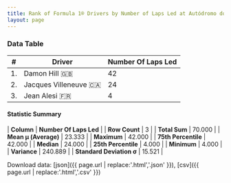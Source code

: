 ```yaml
---
title: Rank of Formula 1® Drivers by Number of Laps Led at Autódromo do Estoril
layout: page
---
```


<canvas id="chart" width="400" height="180"></canvas>
<script>
var data = {
    "datasets": [
        {
            "backgroundColor": [
                "#9C8E8D",
                "#9C8E8D",
                "#9C8E8D"
            ],
            "borderColor": [
                "#1D181E",
                "#1D181E",
                "#1D181E"
            ],
            "borderWidth": 1,
            "data": [
                42.0,
                24.0,
                4.0
            ],
            "label": "Number Of Laps Led"
        }
    ],
    "labels": [
        "Damon Hill",
        "Jacques Villeneuve",
        "Jean Alesi"
    ]
};
var options = {
  legend: {
    display: false
  },
  scales: {
    xAxes: [{
      ticks: {
        beginAtZero: true,
        maxRotation: 180,
        display: window.innerWidth > 800
      }
    }],
    yAxes: [{
      ticks: {
        beginAtZero: true
      }
    }]
  },
  onResize: function(chart, size) {
    chart.options.scales.xAxes[0].ticks.display = size.width > 800;
  }
};
var chart = new Chart("chart", {
    data: data,
    type: 'bar',
    options: options
});
</script>



### Data Table

| # | Driver | Number Of Laps Led |
|--|--|--|
| 1. | Damon Hill 🇬🇧 | 42 |
| 2. | Jacques Villeneuve 🇨🇦 | 24 |
| 3. | Jean Alesi 🇫🇷 | 4 |

#### Statistic Summary

| **Column** | **Number Of Laps Led** |
| **Row Count** | 3 |
| **Total Sum** | 70.000 |
| **Mean μ (Average)** | 23.333 |
| **Maximum** | 42.000 |
| **75th Percentile** | 42.000 |
| **Median** | 24.000 |
| **25th Percentile** | 4.000 |
| **Minimum** | 4.000 |
| **Variance** | 240.889 |
| **Standard Deviation σ** | 15.521 |

Download data: [json]({{ page.url | replace:'.html','.json' }}), [csv]({{ page.url | replace:'.html','.csv' }})
